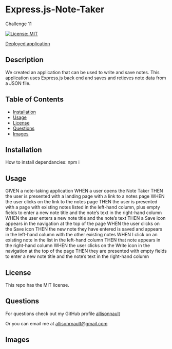 # Express.js-Note-Taker
Challenge 11

[![License: MIT](https://img.shields.io/badge/License-MIT-yellow.svg)](https://opensource.org/licenses/MIT)

[Deployed application](https://hidden-earth-94300.herokuapp.com/)

    
## Description
    
We created an application that can be used to write and save notes. This application uses Express.js back end and saves and retieves note data from a JSON file.
    
## Table of Contents
    
- [Installation](#installation)
- [Usage](#usage)
- [License](#license)
- [Questions](#questions)
- [Images](#images)
    
<a name="installation"></a>
## Installation
    
How to install dependancies: npm i
    
<a name="usage"></a>
## Usage

GIVEN a note-taking application
WHEN a user opens the Note Taker
THEN the user is presented with a landing page with a link to a notes page
WHEN the user clicks on the link to the notes page
THEN the user is presented with a page with existing notes listed in the left-hand column, plus empty fields to enter a new note title and the note’s text in the right-hand column
WHEN the user enters a new note title and the note’s text
THEN a Save icon appears in the navigation at the top of the page
WHEN the user clicks on the Save icon
THEN the new note they have entered is saved and appears in the left-hand column with the other existing notes
WHEN I click on an existing note in the list in the left-hand column
THEN that note appears in the right-hand column
WHEN the user clicks on the Write icon in the navigation at the top of the page
THEN they are presented with empty fields to enter a new note title and the note’s text in the right-hand column


<a name="license"></a>
## License
    
This repo has the MIT license.
 
<a name="questions"></a>
## Questions
    
For questions check out my GitHub profile [allisonnault](https://www.github.com/allisonnault)
    
Or you can email me at [allisonrnault@gmail.com](mailto:allisonrnault@gmail.com)

<a name="images"></a>
## Images

